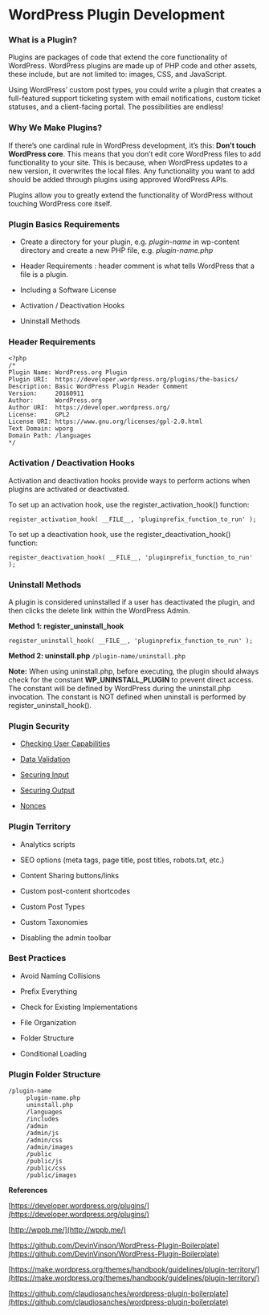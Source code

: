 # **WordPress Plugin Development**

### **What is a Plugin?**

Plugins are packages of code that extend the core functionality of WordPress. WordPress plugins are made up of PHP code and other assets, these include, but are not limited to: images, CSS, and JavaScript.

Using WordPress’ custom post types, you could write a plugin that creates a full-featured support ticketing system with email notifications, custom ticket statuses, and a client-facing portal. The possibilities are endless!

### **Why We Make Plugins?**

If there’s one cardinal rule in WordPress development, it’s this: **Don’t touch WordPress core**. This means that you don’t edit core WordPress files to add functionality to your site. This is because, when WordPress updates to a new version, it overwrites the local files. Any functionality you want to add should be added through plugins using approved WordPress APIs.

Plugins allow you to greatly extend the functionality of WordPress without touching WordPress core itself.

### **Plugin Basics Requirements**

* Create a directory for your plugin, e.g. _plugin-name_ in wp-content directory and create a new PHP file, e.g. _plugin-name.php_

* Header Requirements : header comment is what tells WordPress that a file is a plugin.

* Including a Software License

* Activation / Deactivation Hooks

* Uninstall Methods


### **Header Requirements**

```
<?php
/*
Plugin Name: WordPress.org Plugin
Plugin URI:  https://developer.wordpress.org/plugins/the-basics/
Description: Basic WordPress Plugin Header Comment
Version:     20160911
Author:      WordPress.org
Author URI:  https://developer.wordpress.org/
License:     GPL2
License URI: https://www.gnu.org/licenses/gpl-2.0.html
Text Domain: wporg
Domain Path: /languages
*/
```

### **Activation / Deactivation Hooks**

Activation and deactivation hooks provide ways to perform actions when plugins are activated or deactivated.

To set up an activation hook, use the register\_activation\_hook\(\) function:

```
register_activation_hook( __FILE__, 'pluginprefix_function_to_run' );
```

To set up a deactivation hook, use the register\_deactivation\_hook\(\) function:

```
register_deactivation_hook( __FILE__, 'pluginprefix_function_to_run' );
```

### **Uninstall Methods**

A plugin is considered uninstalled if a user has deactivated the plugin, and then clicks the delete link within the WordPress Admin.

**Method 1: register_uninstall_hook**

```
register_uninstall_hook( __FILE__, 'pluginprefix_function_to_run' );
```

**Method 2: uninstall.php**
    `/plugin-name/uninstall.php`

**Note:** When using uninstall.php, before executing, the plugin should always check for the constant **WP_UNINSTALL_PLUGIN** to prevent direct access. The constant will be defined by WordPress during the uninstall.php invocation. The constant is NOT defined when uninstall is performed by register_uninstall_hook().

### **Plugin Security**

* [Checking User Capabilities](https://developer.wordpress.org/plugins/security/checking-user-capabilities/)

* [Data Validation](https://developer.wordpress.org/plugins/security/data-validation/)

* [Securing Input](https://developer.wordpress.org/plugins/security/securing-input/)

* [Securing Output](https://developer.wordpress.org/plugins/security/securing-output/)

* [Nonces](https://developer.wordpress.org/plugins/security/nonces/)


### **Plugin Territory**

* Analytics scripts

* SEO options (meta tags, page title, post titles, robots.txt, etc.)

* Content Sharing buttons/links

* Custom post-content shortcodes

* Custom Post Types

* Custom Taxonomies

* Disabling the admin toolbar


### **Best Practices**

* Avoid Naming Collisions

* Prefix Everything

* Check for Existing Implementations

* File Organization

* Folder Structure

* Conditional Loading


### **Plugin Folder Structure**

```
/plugin-name
     plugin-name.php
     uninstall.php
     /languages
     /includes
     /admin
     /admin/js
     /admin/css
     /admin/images
     /public
     /public/js
     /public/css
     /public/images
```

**References**

[https://developer.wordpress.org/plugins/](https://developer.wordpress.org/plugins/)

[http://wppb.me/](http://wppb.me/)

[https://github.com/DevinVinson/WordPress-Plugin-Boilerplate](https://github.com/DevinVinson/WordPress-Plugin-Boilerplate)

[https://make.wordpress.org/themes/handbook/guidelines/plugin-territory/](https://make.wordpress.org/themes/handbook/guidelines/plugin-territory/)

[https://github.com/claudiosanches/wordpress-plugin-boilerplate](https://github.com/claudiosanches/wordpress-plugin-boilerplate)

